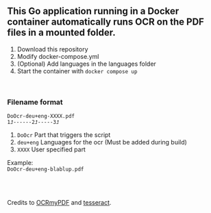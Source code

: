 ## This Go application running in a Docker container automatically runs OCR on the PDF files in a mounted folder.

1. Download this repository
1. Modify docker-compose.yml 
1. (Optional) Add languages in the languages folder
1. Start the container with `docker compose up`

<br/>

### Filename format
`DoOcr-deu+eng-XXXX.pdf`  
`1⮥------2⮥-----3⮥`

1. `DoOcr` Part that triggers the script  
1. `deu+eng` Languages for the ocr (Must be added during build)  
1. `XXXX` User specified part  

Example:  
`DoOcr-deu+eng-blablup.pdf`

<br/>
<br/>

Credits to [OCRmyPDF](https://github.com/ocrmypdf/OCRmyPDF) and [tesseract](https://github.com/tesseract-ocr/tesseract).
